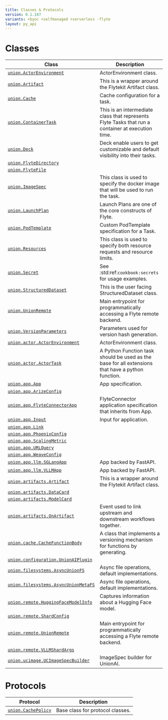 ```yaml
---
title: Classes & Protocols
version: 0.1.187
variants: +byoc +selfmanaged +serverless -flyte
layout: py_api
---
```


# Classes

| Class | Description |
|-|-|
| [`union.ActorEnvironment`](../packages/union#unionactorenvironment) |ActorEnvironment class. |
| [`union.Artifact`](../packages/union#unionartifact) |This is a wrapper around the Flytekit Artifact class. |
| [`union.Cache`](../packages/union#unioncache) |Cache configuration for a task. |
| [`union.ContainerTask`](../packages/union#unioncontainertask) |This is an intermediate class that represents Flyte Tasks that run a container at execution time. |
| [`union.Deck`](../packages/union#uniondeck) |Deck enable users to get customizable and default visibility into their tasks. |
| [`union.FlyteDirectory`](../packages/union#unionflytedirectory) | |
| [`union.FlyteFile`](../packages/union#unionflytefile) | |
| [`union.ImageSpec`](../packages/union#unionimagespec) |This class is used to specify the docker image that will be used to run the task. |
| [`union.LaunchPlan`](../packages/union#unionlaunchplan) |Launch Plans are one of the core constructs of Flyte. |
| [`union.PodTemplate`](../packages/union#unionpodtemplate) |Custom PodTemplate specification for a Task. |
| [`union.Resources`](../packages/union#unionresources) |This class is used to specify both resource requests and resource limits. |
| [`union.Secret`](../packages/union#unionsecret) |See :std:ref:`cookbook:secrets` for usage examples. |
| [`union.StructuredDataset`](../packages/union#unionstructureddataset) |This is the user facing StructuredDataset class. |
| [`union.UnionRemote`](../packages/union#unionunionremote) |Main entrypoint for programmatically accessing a Flyte remote backend. |
| [`union.VersionParameters`](../packages/union#unionversionparameters) |Parameters used for version hash generation. |
| [`union.actor.ActorEnvironment`](../packages/union.actor#unionactoractorenvironment) |ActorEnvironment class. |
| [`union.actor.ActorTask`](../packages/union.actor#unionactoractortask) |A Python Function task should be used as the base for all extensions that have a python function. |
| [`union.app.App`](../packages/union.app#unionappapp) |App specification. |
| [`union.app.ArizeConfig`](../packages/union.app#unionapparizeconfig) | |
| [`union.app.FlyteConnectorApp`](../packages/union.app#unionappflyteconnectorapp) |FlyteConnector application specification that inherits from App. |
| [`union.app.Input`](../packages/union.app#unionappinput) |Input for application. |
| [`union.app.Link`](../packages/union.app#unionapplink) | |
| [`union.app.PhoenixConfig`](../packages/union.app#unionappphoenixconfig) | |
| [`union.app.ScalingMetric`](../packages/union.app#unionappscalingmetric) | |
| [`union.app.URLQuery`](../packages/union.app#unionappurlquery) | |
| [`union.app.WeaveConfig`](../packages/union.app#unionappweaveconfig) | |
| [`union.app.llm.SGLangApp`](../packages/union.app.llm#unionappllmsglangapp) |App backed by FastAPI. |
| [`union.app.llm.VLLMApp`](../packages/union.app.llm#unionappllmvllmapp) |App backed by FastAPI. |
| [`union.artifacts.Artifact`](../packages/union.artifacts#unionartifactsartifact) |This is a wrapper around the Flytekit Artifact class. |
| [`union.artifacts.DataCard`](../packages/union.artifacts#unionartifactsdatacard) | |
| [`union.artifacts.ModelCard`](../packages/union.artifacts#unionartifactsmodelcard) | |
| [`union.artifacts.OnArtifact`](../packages/union.artifacts#unionartifactsonartifact) |Event used to link upstream and downstream workflows together. |
| [`union.cache.CacheFunctionBody`](../packages/union.cache#unioncachecachefunctionbody) |A class that implements a versioning mechanism for functions by generating. |
| [`union.configuration.UnionAIPlugin`](../packages/union.configuration#unionconfigurationunionaiplugin) | |
| [`union.filesystems.AsyncUnionFS`](../packages/union.filesystems#unionfilesystemsasyncunionfs) |Async file operations, default implementations. |
| [`union.filesystems.AsyncUnionMetaFS`](../packages/union.filesystems#unionfilesystemsasyncunionmetafs) |Async file operations, default implementations. |
| [`union.remote.HuggingFaceModelInfo`](../packages/union.remote#unionremotehuggingfacemodelinfo) |Captures information about a Hugging Face model. |
| [`union.remote.ShardConfig`](../packages/union.remote#unionremoteshardconfig) | |
| [`union.remote.UnionRemote`](../packages/union.remote#unionremoteunionremote) |Main entrypoint for programmatically accessing a Flyte remote backend. |
| [`union.remote.VLLMShardArgs`](../packages/union.remote#unionremotevllmshardargs) | |
| [`union.ucimage.UCImageSpecBuilder`](../packages/union.ucimage#unionucimageucimagespecbuilder) |ImageSpec builder for UnionAI. |
# Protocols

| Protocol | Description |
|-|-|
| [`union.CachePolicy`](../packages/union#unioncachepolicy) |Base class for protocol classes. |
